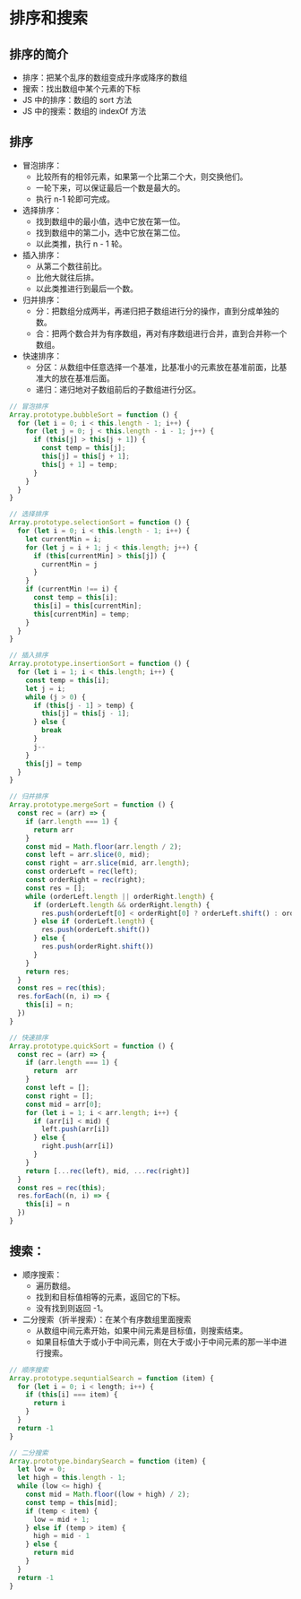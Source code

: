 # 排序和搜索
## 排序的简介
- 排序：把某个乱序的数组变成升序或降序的数组
- 搜索：找出数组中某个元素的下标
- JS 中的排序：数组的 sort 方法
- JS 中的搜索：数组的 indexOf 方法

## 排序
- 冒泡排序：
  - 比较所有的相邻元素，如果第一个比第二个大，则交换他们。
  - 一轮下来，可以保证最后一个数是最大的。
  - 执行 n-1 轮即可完成。
- 选择排序：
  - 找到数组中的最小值，选中它放在第一位。
  - 找到数组中的第二小，选中它放在第二位。
  - 以此类推，执行 n - 1 轮。
- 插入排序：
  - 从第二个数往前比。
  - 比他大就往后排。
  - 以此类推进行到最后一个数。
- 归并排序：
  - 分：把数组分成两半，再递归把子数组进行分的操作，直到分成单独的数。
  - 合：把两个数合并为有序数组，再对有序数组进行合并，直到合并称一个数组。
- 快速排序：
  - 分区：从数组中任意选择一个基准，比基准小的元素放在基准前面，比基准大的放在基准后面。
  - 递归：递归地对子数组前后的子数组进行分区。
```javascript
// 冒泡排序
Array.prototype.bubbleSort = function () {
  for (let i = 0; i < this.length - 1; i++) {
    for (let j = 0; j < this.length - i - 1; j++) {
      if (this[j] > this[j + 1]) {
        const temp = this[j];
        this[j] = this[j + 1];
        this[j + 1] = temp;
      }
    }
  }
}

// 选择排序
Array.prototype.selectionSort = function () {
  for (let i = 0; i < this.length - 1; i++) {
    let currentMin = i;
    for (let j = i + 1; j < this.length; j++) {
      if (this[currentMin] > this[j]) {
        currentMin = j
      }
    }
    if (currentMin !== i) {
      const temp = this[i];
      this[i] = this[currentMin];
      this[currentMin] = temp;
    }
  }
}

// 插入排序
Array.prototype.insertionSort = function () {
  for (let i = 1; i < this.length; i++) {
    const temp = this[i];
    let j = i;
    while (j > 0) {
      if (this[j - 1] > temp) {
        this[j] = this[j - 1];
      } else {
        break
      }
      j--
    }
    this[j] = temp
  }
}

// 归并排序
Array.prototype.mergeSort = function () {
  const rec = (arr) => {
    if (arr.length === 1) {
      return arr
    }
    const mid = Math.floor(arr.length / 2);
    const left = arr.slice(0, mid);
    const right = arr.slice(mid, arr.length);
    const orderLeft = rec(left);
    const orderRight = rec(right);
    const res = [];
    while (orderLeft.length || orderRight.length) {
      if (orderLeft.length && orderRight.length) {
        res.push(orderLeft[0] < orderRight[0] ? orderLeft.shift() : orderRight.shift());
      } else if (orderLeft.length) {
        res.push(orderLeft.shift())
      } else {
        res.push(orderRight.shift())
      }
    }
    return res;
  }
  const res = rec(this);
  res.forEach((n, i) => {
    this[i] = n;
  })
}

// 快速排序
Array.prototype.quickSort = function () {
  const rec = (arr) => {
    if (arr.length === 1) {
      return  arr
    }
    const left = [];
    const right = [];
    const mid = arr[0];
    for (let i = 1; i < arr.length; i++) {
      if (arr[i] < mid) {
        left.push(arr[i])
      } else {
        right.push(arr[i])
      }
    }
    return [...rec(left), mid, ...rec(right)]
  }
  const res = rec(this);
  res.forEach((n, i) => {
    this[i] = n
  })
}
```

## 搜索：
- 顺序搜索：
  - 遍历数组。
  - 找到和目标值相等的元素，返回它的下标。
  - 没有找到则返回 -1。
- 二分搜索（折半搜索）：在某个有序数组里面搜索
  - 从数组中间元素开始，如果中间元素是目标值，则搜索结束。
  - 如果目标值大于或小于中间元素，则在大于或小于中间元素的那一半中进行搜索。
```javascript
// 顺序搜索
Array.prototype.sequntialSearch = function (item) {
  for (let i = 0; i < length; i++) {
    if (this[i] === item) {
      return i
    }
  }
  return -1
}

// 二分搜索
Array.prototype.bindarySearch = function (item) {
  let low = 0;
  let high = this.length - 1;
  while (low <= high) {
    const mid = Math.floor((low + high) / 2);
    const temp = this[mid];
    if (temp < item) {
      low = mid + 1;
    } else if (temp > item) {
      high = mid - 1
    } else {
      return mid
    }
  }
  return -1
}
```